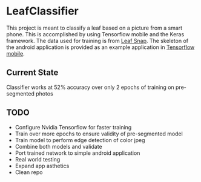 # LeafClassifier
This project is meant to classify a leaf based on a picture from a smart phone.  This is accomplished by using Tensorflow mobile and the Keras framework.  The data used for training is from [Leaf Snap](leafsnap.com/dataset/).  The skeleton of the android application is provided as an example application in [Tensorflow mobile](https://github.com/tensorflow/tensorflow/tree/master/tensorflow/examples/android/).
## Current State
Classifier works at 52% accuracy over only 2 epochs of training on pre-segmented photos
## TODO
- Configure Nvidia Tensorflow for faster training
- Train over more epochs to ensure validity of pre-segmented model
- Train model to perform edge detection of color jpeg
- Combine both models and validate
- Port trained network to simple android application
- Real world testing
- Expand app asthetics
- Clean repo
